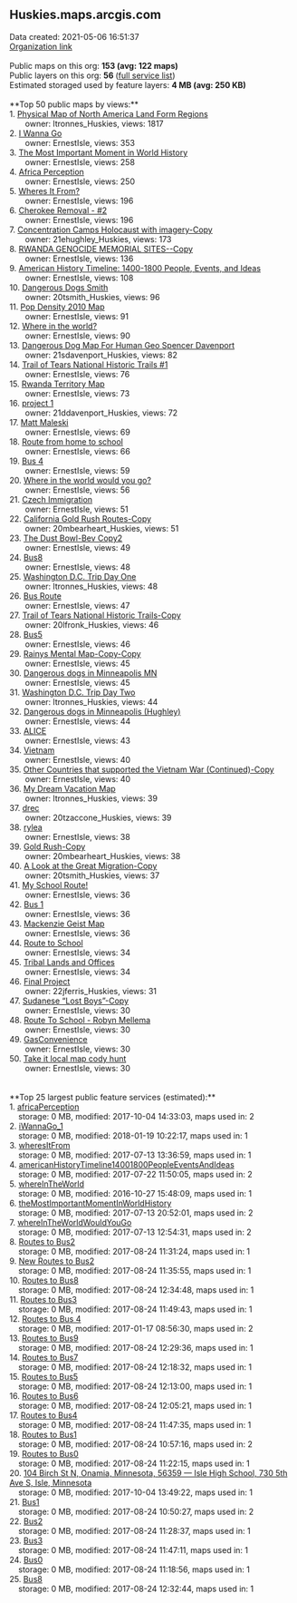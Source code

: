 <h2>Huskies.maps.arcgis.com</h2> Data created: 2021-05-06 16:51:37 <br /><a target='new' href='https://Huskies.maps.arcgis.com'>Organization link</a><br /><br />Public maps on this org: <b>153 (avg: 122 maps)</b><br />Public layers on this org: <b>56 </b>(<a target='new' href='https://services.arcgis.com/vmxAD7GiXOIsvHl0/ArcGIS/rest/services'>full service list</a>)<br />Estimated storaged used by feature layers: <b>4 MB (avg: 250 KB)</b><br /><br />**Top 50 public maps by views:**<br />  1. <a target='new' href='https://www.arcgis.com/home/item.html?id=a3ef241be050492fad682ce4d3ae56cc'>Physical Map of North America Land Form Regions</a> <br />  &nbsp;&nbsp;&nbsp;&nbsp; &nbsp;&nbsp;owner: ltronnes_Huskies, views: 1817<br />  2. <a target='new' href='https://www.arcgis.com/home/item.html?id=df3ca2d528eb49b0bcbd52add1b47095'>I Wanna Go</a> <br />  &nbsp;&nbsp;&nbsp;&nbsp; &nbsp;&nbsp;owner: ErnestIsle, views: 353<br />  3. <a target='new' href='https://www.arcgis.com/home/item.html?id=e45dcec2427b4ddd826b0cc01fc64cec'>The Most Important Moment in World History </a> <br />  &nbsp;&nbsp;&nbsp;&nbsp; &nbsp;&nbsp;owner: ErnestIsle, views: 258<br />  4. <a target='new' href='https://www.arcgis.com/home/item.html?id=59c9beb609ca4095973619dc12cbb132'>Africa Perception</a> <br />  &nbsp;&nbsp;&nbsp;&nbsp; &nbsp;&nbsp;owner: ErnestIsle, views: 250<br />  5. <a target='new' href='https://www.arcgis.com/home/item.html?id=83ac3c78f9664f63ab0d47e1c62d4c98'>Wheres It From?</a> <br />  &nbsp;&nbsp;&nbsp;&nbsp; &nbsp;&nbsp;owner: ErnestIsle, views: 196<br />  6. <a target='new' href='https://www.arcgis.com/home/item.html?id=a22e650e8f2e4a58a11579edabf29028'>Cherokee Removal - #2</a> <br />  &nbsp;&nbsp;&nbsp;&nbsp; &nbsp;&nbsp;owner: ErnestIsle, views: 196<br />  7. <a target='new' href='https://www.arcgis.com/home/item.html?id=027a4c96fec14f24a2a0ddb829f80102'>Concentration Camps Holocaust with imagery-Copy</a> <br />  &nbsp;&nbsp;&nbsp;&nbsp; &nbsp;&nbsp;owner: 21ehughley_Huskies, views: 173<br />  8. <a target='new' href='https://www.arcgis.com/home/item.html?id=e3792c2ef3ec4e5ba5523647702a0d33'>RWANDA GENOCIDE MEMORIAL SITES--Copy</a> <br />  &nbsp;&nbsp;&nbsp;&nbsp; &nbsp;&nbsp;owner: ErnestIsle, views: 136<br />  9. <a target='new' href='https://www.arcgis.com/home/item.html?id=3c61ce24fe5f47429e82819225e69f17'>American History Timeline: 1400-1800 People, Events, and Ideas</a> <br />  &nbsp;&nbsp;&nbsp;&nbsp; &nbsp;&nbsp;owner: ErnestIsle, views: 108<br />  10. <a target='new' href='https://www.arcgis.com/home/item.html?id=0865fc1e0460414daf46b80a442e6571'>Dangerous Dogs Smith</a> <br />  &nbsp;&nbsp;&nbsp;&nbsp; &nbsp;&nbsp;owner: 20tsmith_Huskies, views: 96<br />  11. <a target='new' href='https://www.arcgis.com/home/item.html?id=f59d736be7924c8082550c71837fc690'>Pop Density 2010 Map</a> <br />  &nbsp;&nbsp;&nbsp;&nbsp; &nbsp;&nbsp;owner: ErnestIsle, views: 91<br />  12. <a target='new' href='https://www.arcgis.com/home/item.html?id=a87f4fcd274148d99dff1de0dfcf20d4'>Where in the world?</a> <br />  &nbsp;&nbsp;&nbsp;&nbsp; &nbsp;&nbsp;owner: ErnestIsle, views: 90<br />  13. <a target='new' href='https://www.arcgis.com/home/item.html?id=19699a5b36a44858a793fef6e9372162'>Dangerous Dog Map For Human Geo Spencer Davenport</a> <br />  &nbsp;&nbsp;&nbsp;&nbsp; &nbsp;&nbsp;owner: 21sdavenport_Huskies, views: 82<br />  14. <a target='new' href='https://www.arcgis.com/home/item.html?id=c3822e03c77d42ad819e8027f9286022'>Trail of Tears National Historic Trails #1</a> <br />  &nbsp;&nbsp;&nbsp;&nbsp; &nbsp;&nbsp;owner: ErnestIsle, views: 76<br />  15. <a target='new' href='https://www.arcgis.com/home/item.html?id=076a4b1a72354fd7aa262d4e88e01bc4'>Rwanda Territory Map</a> <br />  &nbsp;&nbsp;&nbsp;&nbsp; &nbsp;&nbsp;owner: ErnestIsle, views: 73<br />  16. <a target='new' href='https://www.arcgis.com/home/item.html?id=270f61489add440b8c04492ef19dd0f7'>project 1</a> <br />  &nbsp;&nbsp;&nbsp;&nbsp; &nbsp;&nbsp;owner: 21ddavenport_Huskies, views: 72<br />  17. <a target='new' href='https://www.arcgis.com/home/item.html?id=21609421804b479fa48198eb176f562d'>Matt Maleski</a> <br />  &nbsp;&nbsp;&nbsp;&nbsp; &nbsp;&nbsp;owner: ErnestIsle, views: 69<br />  18. <a target='new' href='https://www.arcgis.com/home/item.html?id=e1a27ba571ad40bfb7de99725e60fa61'>Route from home to school</a> <br />  &nbsp;&nbsp;&nbsp;&nbsp; &nbsp;&nbsp;owner: ErnestIsle, views: 66<br />  19. <a target='new' href='https://www.arcgis.com/home/item.html?id=4d7e0a2b6c104f039efbcc5d1a51a582'>Bus 4</a> <br />  &nbsp;&nbsp;&nbsp;&nbsp; &nbsp;&nbsp;owner: ErnestIsle, views: 59<br />  20. <a target='new' href='https://www.arcgis.com/home/item.html?id=7194eba62227439b859417537ed27024'>Where in the world would you go?</a> <br />  &nbsp;&nbsp;&nbsp;&nbsp; &nbsp;&nbsp;owner: ErnestIsle, views: 56<br />  21. <a target='new' href='https://www.arcgis.com/home/item.html?id=44cbe8510e8146ada5d13916ffe4d856'>Czech Immigration</a> <br />  &nbsp;&nbsp;&nbsp;&nbsp; &nbsp;&nbsp;owner: ErnestIsle, views: 51<br />  22. <a target='new' href='https://www.arcgis.com/home/item.html?id=a13b060befb94b34a699473b60fa331c'>California Gold Rush Routes-Copy</a> <br />  &nbsp;&nbsp;&nbsp;&nbsp; &nbsp;&nbsp;owner: 20mbearheart_Huskies, views: 51<br />  23. <a target='new' href='https://www.arcgis.com/home/item.html?id=3a19b8c3b48d406889d93290d2d27097'>The Dust Bowl-Bev Copy2</a> <br />  &nbsp;&nbsp;&nbsp;&nbsp; &nbsp;&nbsp;owner: ErnestIsle, views: 49<br />  24. <a target='new' href='https://www.arcgis.com/home/item.html?id=00f2e1af7cf74ef3a6be06eccb4bbb8d'>Bus8</a> <br />  &nbsp;&nbsp;&nbsp;&nbsp; &nbsp;&nbsp;owner: ErnestIsle, views: 48<br />  25. <a target='new' href='https://www.arcgis.com/home/item.html?id=be7f7a1e937540e698ded70d0edbf0a1'>Washington D.C. Trip Day One</a> <br />  &nbsp;&nbsp;&nbsp;&nbsp; &nbsp;&nbsp;owner: ltronnes_Huskies, views: 48<br />  26. <a target='new' href='https://www.arcgis.com/home/item.html?id=04b0c0f30ee84e19891d5ac1bbc6e2a8'>Bus Route</a> <br />  &nbsp;&nbsp;&nbsp;&nbsp; &nbsp;&nbsp;owner: ErnestIsle, views: 47<br />  27. <a target='new' href='https://www.arcgis.com/home/item.html?id=923b86feb50d4cf2920ba2b6b531f3c5'>Trail of Tears National Historic Trails-Copy</a> <br />  &nbsp;&nbsp;&nbsp;&nbsp; &nbsp;&nbsp;owner: 20lfronk_Huskies, views: 46<br />  28. <a target='new' href='https://www.arcgis.com/home/item.html?id=f93edcbe5cbe4f5ea45033749cfacd7e'>Bus5</a> <br />  &nbsp;&nbsp;&nbsp;&nbsp; &nbsp;&nbsp;owner: ErnestIsle, views: 46<br />  29. <a target='new' href='https://www.arcgis.com/home/item.html?id=365d6151e9d249e9b1a88e79b6fc212a'>Rainys Mental Map-Copy-Copy</a> <br />  &nbsp;&nbsp;&nbsp;&nbsp; &nbsp;&nbsp;owner: ErnestIsle, views: 45<br />  30. <a target='new' href='https://www.arcgis.com/home/item.html?id=c85ad93223764e4dab8e1eb14f3bbe90'>Dangerous dogs in Minneapolis MN</a> <br />  &nbsp;&nbsp;&nbsp;&nbsp; &nbsp;&nbsp;owner: ErnestIsle, views: 45<br />  31. <a target='new' href='https://www.arcgis.com/home/item.html?id=19dc938b7f514503819b0e86a4065c52'>Washington D.C. Trip Day Two</a> <br />  &nbsp;&nbsp;&nbsp;&nbsp; &nbsp;&nbsp;owner: ltronnes_Huskies, views: 44<br />  32. <a target='new' href='https://www.arcgis.com/home/item.html?id=f10f460441604c37b2b2ca4e58f6f06d'>Dangerous dogs in Minneapolis (Hughley)</a> <br />  &nbsp;&nbsp;&nbsp;&nbsp; &nbsp;&nbsp;owner: ErnestIsle, views: 44<br />  33. <a target='new' href='https://www.arcgis.com/home/item.html?id=1af33438f7854f479415a28d8c00b724'>ALICE</a> <br />  &nbsp;&nbsp;&nbsp;&nbsp; &nbsp;&nbsp;owner: ErnestIsle, views: 43<br />  34. <a target='new' href='https://www.arcgis.com/home/item.html?id=640fa52b828a4f2d9062391c3e69c07f'>Vietnam</a> <br />  &nbsp;&nbsp;&nbsp;&nbsp; &nbsp;&nbsp;owner: ErnestIsle, views: 40<br />  35. <a target='new' href='https://www.arcgis.com/home/item.html?id=6f30b8fad45d40a8b99390b334de5ce1'>Other Countries that supported the Vietnam War (Continued)-Copy</a> <br />  &nbsp;&nbsp;&nbsp;&nbsp; &nbsp;&nbsp;owner: ErnestIsle, views: 40<br />  36. <a target='new' href='https://www.arcgis.com/home/item.html?id=0ce5873e651f4c629580af72264c490b'>My Dream Vacation Map</a> <br />  &nbsp;&nbsp;&nbsp;&nbsp; &nbsp;&nbsp;owner: ltronnes_Huskies, views: 39<br />  37. <a target='new' href='https://www.arcgis.com/home/item.html?id=f84a198200ba45cab1490969e8345f50'>drec</a> <br />  &nbsp;&nbsp;&nbsp;&nbsp; &nbsp;&nbsp;owner: 20tzaccone_Huskies, views: 39<br />  38. <a target='new' href='https://www.arcgis.com/home/item.html?id=9b1f19aba0ba4a04b7f66d195c940503'>rylea</a> <br />  &nbsp;&nbsp;&nbsp;&nbsp; &nbsp;&nbsp;owner: ErnestIsle, views: 38<br />  39. <a target='new' href='https://www.arcgis.com/home/item.html?id=6f18230fdc0f41d9949ec6e201ce1489'>Gold Rush-Copy</a> <br />  &nbsp;&nbsp;&nbsp;&nbsp; &nbsp;&nbsp;owner: 20mbearheart_Huskies, views: 38<br />  40. <a target='new' href='https://www.arcgis.com/home/item.html?id=80fe474d96d74923bac462bf507c8272'>A Look at the Great Migration-Copy</a> <br />  &nbsp;&nbsp;&nbsp;&nbsp; &nbsp;&nbsp;owner: 20tsmith_Huskies, views: 37<br />  41. <a target='new' href='https://www.arcgis.com/home/item.html?id=86550be94eb941d29ae1e06e15a91a26'>My School Route!</a> <br />  &nbsp;&nbsp;&nbsp;&nbsp; &nbsp;&nbsp;owner: ErnestIsle, views: 36<br />  42. <a target='new' href='https://www.arcgis.com/home/item.html?id=bcd7b90804c04ec686b3e6fa6e6fcdaa'>Bus 1</a> <br />  &nbsp;&nbsp;&nbsp;&nbsp; &nbsp;&nbsp;owner: ErnestIsle, views: 36<br />  43. <a target='new' href='https://www.arcgis.com/home/item.html?id=b6559716b25a41b3aabb6bbed0dd8040'>Mackenzie Geist Map</a> <br />  &nbsp;&nbsp;&nbsp;&nbsp; &nbsp;&nbsp;owner: ErnestIsle, views: 36<br />  44. <a target='new' href='https://www.arcgis.com/home/item.html?id=327e7ff7d2c74d0c92748a91b3f65e47'>Route to School</a> <br />  &nbsp;&nbsp;&nbsp;&nbsp; &nbsp;&nbsp;owner: ErnestIsle, views: 34<br />  45. <a target='new' href='https://www.arcgis.com/home/item.html?id=bd3884221a744cf0b227325397bd748f'>Tribal Lands and Offices</a> <br />  &nbsp;&nbsp;&nbsp;&nbsp; &nbsp;&nbsp;owner: ErnestIsle, views: 34<br />  46. <a target='new' href='https://www.arcgis.com/home/item.html?id=127d106d48684b48a66566a631618e82'>Final Project</a> <br />  &nbsp;&nbsp;&nbsp;&nbsp; &nbsp;&nbsp;owner: 22jferris_Huskies, views: 31<br />  47. <a target='new' href='https://www.arcgis.com/home/item.html?id=443b614dcd154f3aaa0927fb4ea92099'>Sudanese “Lost Boys”-Copy</a> <br />  &nbsp;&nbsp;&nbsp;&nbsp; &nbsp;&nbsp;owner: ErnestIsle, views: 30<br />  48. <a target='new' href='https://www.arcgis.com/home/item.html?id=0174d102b9c242dfb827214a9eb3b9a4'>Route To School - Robyn Mellema</a> <br />  &nbsp;&nbsp;&nbsp;&nbsp; &nbsp;&nbsp;owner: ErnestIsle, views: 30<br />  49. <a target='new' href='https://www.arcgis.com/home/item.html?id=336185f74fe049fd87a70507e183122a'>GasConvenience</a> <br />  &nbsp;&nbsp;&nbsp;&nbsp; &nbsp;&nbsp;owner: ErnestIsle, views: 30<br />  50. <a target='new' href='https://www.arcgis.com/home/item.html?id=c4759edbf6b04b3f8f64de6ffde6d944'>Take it local map cody hunt</a> <br />  &nbsp;&nbsp;&nbsp;&nbsp; &nbsp;&nbsp;owner: ErnestIsle, views: 30<br /><br /><br />**Top 25 largest public feature services (estimated):**<br /> 1. <a target='new' href='https://www.arcgis.com/home/item.html?id=73e3df7ac5f64008b8ae1ad904f6e2df'>africaPerception</a><br /> &nbsp;&nbsp;&nbsp;&nbsp;storage: 0 MB, modified: 2017-10-04 14:33:03, maps used in: 2<br /> 2. <a target='new' href='https://www.arcgis.com/home/item.html?id=fa029d4c89eb4482b3c7e2f2097e0b9a'>iWannaGo_1</a><br /> &nbsp;&nbsp;&nbsp;&nbsp;storage: 0 MB, modified: 2018-01-19 10:22:17, maps used in: 1<br /> 3. <a target='new' href='https://www.arcgis.com/home/item.html?id=3d4606d1d00b4534a92152ac6d8f65ba'>wheresItFrom</a><br /> &nbsp;&nbsp;&nbsp;&nbsp;storage: 0 MB, modified: 2017-07-13 13:36:59, maps used in: 1<br /> 4. <a target='new' href='https://www.arcgis.com/home/item.html?id=66de6a44652e4132a8053c5358b581cb'>americanHistoryTimeline14001800PeopleEventsAndIdeas</a><br /> &nbsp;&nbsp;&nbsp;&nbsp;storage: 0 MB, modified: 2017-07-22 11:50:05, maps used in: 2<br /> 5. <a target='new' href='https://www.arcgis.com/home/item.html?id=30b5a1d0a60745a58bf1119ac2dbe717'>whereInTheWorld</a><br /> &nbsp;&nbsp;&nbsp;&nbsp;storage: 0 MB, modified: 2016-10-27 15:48:09, maps used in: 1<br /> 6. <a target='new' href='https://www.arcgis.com/home/item.html?id=6a8df37a101d45b0944b6126d32ccd08'>theMostImportantMomentInWorldHistory</a><br /> &nbsp;&nbsp;&nbsp;&nbsp;storage: 0 MB, modified: 2017-07-13 20:52:01, maps used in: 2<br /> 7. <a target='new' href='https://www.arcgis.com/home/item.html?id=4a3cf4867bdb4de497b0b88693a5b758'>whereInTheWorldWouldYouGo</a><br /> &nbsp;&nbsp;&nbsp;&nbsp;storage: 0 MB, modified: 2017-07-13 12:54:31, maps used in: 2<br /> 8. <a target='new' href='https://www.arcgis.com/home/item.html?id=ca9766caeee843b28365919fc7f12e38'>Routes to Bus2</a><br /> &nbsp;&nbsp;&nbsp;&nbsp;storage: 0 MB, modified: 2017-08-24 11:31:24, maps used in: 1<br /> 9. <a target='new' href='https://www.arcgis.com/home/item.html?id=4f74e34095844be8bbf3eb94cf23298b'>New Routes to Bus2</a><br /> &nbsp;&nbsp;&nbsp;&nbsp;storage: 0 MB, modified: 2017-08-24 11:35:55, maps used in: 1<br /> 10. <a target='new' href='https://www.arcgis.com/home/item.html?id=6f9c8597142e4f029eb67c45917acb82'>Routes to Bus8</a><br /> &nbsp;&nbsp;&nbsp;&nbsp;storage: 0 MB, modified: 2017-08-24 12:34:48, maps used in: 1<br /> 11. <a target='new' href='https://www.arcgis.com/home/item.html?id=5b037b6c2feb4794a4a8fc191e4a47df'>Routes to Bus3</a><br /> &nbsp;&nbsp;&nbsp;&nbsp;storage: 0 MB, modified: 2017-08-24 11:49:43, maps used in: 1<br /> 12. <a target='new' href='https://www.arcgis.com/home/item.html?id=800e7c59a724494483de639bfb22cce2'>Routes to Bus 4</a><br /> &nbsp;&nbsp;&nbsp;&nbsp;storage: 0 MB, modified: 2017-01-17 08:56:30, maps used in: 2<br /> 13. <a target='new' href='https://www.arcgis.com/home/item.html?id=4536c5f7067c41d6b2b61624e844abbc'>Routes to Bus9</a><br /> &nbsp;&nbsp;&nbsp;&nbsp;storage: 0 MB, modified: 2017-08-24 12:29:36, maps used in: 1<br /> 14. <a target='new' href='https://www.arcgis.com/home/item.html?id=4fd6b9be273040f6aef33bdbaffc9dd9'>Routes to Bus7</a><br /> &nbsp;&nbsp;&nbsp;&nbsp;storage: 0 MB, modified: 2017-08-24 12:18:32, maps used in: 1<br /> 15. <a target='new' href='https://www.arcgis.com/home/item.html?id=a438588597a34e7cac4155433081ab2f'>Routes to Bus5</a><br /> &nbsp;&nbsp;&nbsp;&nbsp;storage: 0 MB, modified: 2017-08-24 12:13:00, maps used in: 1<br /> 16. <a target='new' href='https://www.arcgis.com/home/item.html?id=1ddbb241812945ac99bb3aee0c4bb641'>Routes to Bus6</a><br /> &nbsp;&nbsp;&nbsp;&nbsp;storage: 0 MB, modified: 2017-08-24 12:05:21, maps used in: 1<br /> 17. <a target='new' href='https://www.arcgis.com/home/item.html?id=18f1f67e658d44dabb74fda8610b4818'>Routes to Bus4</a><br /> &nbsp;&nbsp;&nbsp;&nbsp;storage: 0 MB, modified: 2017-08-24 11:47:35, maps used in: 1<br /> 18. <a target='new' href='https://www.arcgis.com/home/item.html?id=610e1df8bc444eb3b73f8917f01a0a9c'>Routes to Bus1</a><br /> &nbsp;&nbsp;&nbsp;&nbsp;storage: 0 MB, modified: 2017-08-24 10:57:16, maps used in: 2<br /> 19. <a target='new' href='https://www.arcgis.com/home/item.html?id=1e6238d8f1c343f09f039c2ceab87a61'>Routes to Bus0</a><br /> &nbsp;&nbsp;&nbsp;&nbsp;storage: 0 MB, modified: 2017-08-24 11:22:15, maps used in: 1<br /> 20. <a target='new' href='https://www.arcgis.com/home/item.html?id=24f913b6c7a34975a7f079e3d3f7053d'>104 Birch St N, Onamia, Minnesota, 56359 — Isle High School, 730 5th Ave S, Isle, Minnesota</a><br /> &nbsp;&nbsp;&nbsp;&nbsp;storage: 0 MB, modified: 2017-10-04 13:49:22, maps used in: 1<br /> 21. <a target='new' href='https://www.arcgis.com/home/item.html?id=3076e10edfd34bc6b993c42273ea4d76'>Bus1</a><br /> &nbsp;&nbsp;&nbsp;&nbsp;storage: 0 MB, modified: 2017-08-24 10:50:27, maps used in: 2<br /> 22. <a target='new' href='https://www.arcgis.com/home/item.html?id=91f17b3cc8c142d0b412ce3fc6fbd8e4'>Bus2</a><br /> &nbsp;&nbsp;&nbsp;&nbsp;storage: 0 MB, modified: 2017-08-24 11:28:37, maps used in: 1<br /> 23. <a target='new' href='https://www.arcgis.com/home/item.html?id=d16484fe3e544a5384b8f24105727628'>Bus3</a><br /> &nbsp;&nbsp;&nbsp;&nbsp;storage: 0 MB, modified: 2017-08-24 11:47:11, maps used in: 1<br /> 24. <a target='new' href='https://www.arcgis.com/home/item.html?id=e8e9108abd574bedadc85053cff37892'>Bus0</a><br /> &nbsp;&nbsp;&nbsp;&nbsp;storage: 0 MB, modified: 2017-08-24 11:18:56, maps used in: 1<br /> 25. <a target='new' href='https://www.arcgis.com/home/item.html?id=837514f5e13b496e8def734cede8e1b5'>Bus8</a><br /> &nbsp;&nbsp;&nbsp;&nbsp;storage: 0 MB, modified: 2017-08-24 12:32:44, maps used in: 1<br />